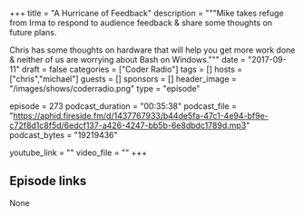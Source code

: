 +++
title = "A Hurricane of Feedback"
description = """Mike takes refuge from Irma to respond to audience feedback & share some thoughts on future plans.

Chris has some thoughts on hardware that will help you get more work done & neither of us are worrying about Bash on Windows."""
date = "2017-09-11"
draft = false
categories = ["Coder Radio"]
tags = []
hosts = ["chris","michael"]
guests = []
sponsors = []
header_image = "/images/shows/coderradio.png"
type = "episode"

episode = 273
podcast_duration = "00:35:38"
podcast_file = "https://aphid.fireside.fm/d/1437767933/b44de5fa-47c1-4e94-bf9e-c72f8d1c8f5d/6edcf137-a426-4247-bb5b-6e8dbdc1789d.mp3"
podcast_bytes = "19219436"

youtube_link = ""
video_file = ""
+++

## Episode links

None

